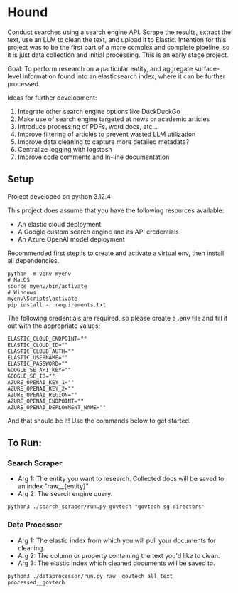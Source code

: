 

# Hound

Conduct searches using a search engine API. Scrape the results, extract the text, use an LLM to clean the text, and upload it to Elastic.
Intention for this project was to be the first part of a more complex and complete pipeline, so it is just data collection and initial processing. 
This is an early stage project.

Goal: To perform research on a particular entity, and aggregate surface-level information found into an elasticsearch index, where it can be further processed. 

Ideas for further development:

1) Integrate other search engine options like DuckDuckGo
2) Make use of search engine targeted at news or academic articles
3) Introduce processing of PDFs, word docs, etc... 
4) Improve filtering of articles to prevent wasted LLM utilization 
5) Improve data cleaning to capture more detailed metadata?
6) Centralize logging with logstash 
7) Improve code comments and in-line documentation

## Setup

Project developed on python 3.12.4

This project does assume that you have the following resources available:

* An elastic cloud deployment
* A Google custom search engine and its API credentials
* An Azure OpenAI model deployment

Recommended first step is to create and activate a virtual env, then install all dependencies. 
```
python -m venv myenv
# MacOS
source myenv/bin/activate
# Windows
myenv\Scripts\activate 
pip install -r requirements.txt
```
The following credentials are required, so please create a .env file and fill it out with the appropriate values:

```
ELASTIC_CLOUD_ENDPOINT=""
ELASTIC_CLOUD_ID=""
ELASTIC_CLOUD_AUTH=""
ELASTIC_USERNAME=""
ELASTIC_PASSWORD=""
GOOGLE_SE_API_KEY=""
GOOGLE_SE_ID=""
AZURE_OPENAI_KEY_1=""
AZURE_OPENAI_KEY_2=""
AZURE_OPENAI_REGION=""
AZURE_OPENAI_ENDPOINT=""
AZURE_OPENAI_DEPLOYMENT_NAME=""
```

And that should be it! Use the commands below to get started. 

## To Run:

### Search Scraper
* Arg 1: The entity you want to research. Collected docs will be saved to an index "raw__{entity}"
* Arg 2: The search engine query.
```
python3 ./search_scraper/run.py govtech "govtech sg directors"
```

### Data Processor
* Arg 1: The elastic index from which you will pull your documents for cleaning. 
* Arg 2: The column or property containing the text you'd like to clean.
* Arg 3: The elastic index which cleaned documents will be saved to. 
```
python3 ./dataprocessor/run.py raw__govtech all_text processed__govtech
```

